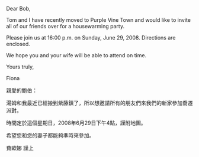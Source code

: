Dear Bob,

Tom and I have recently moved to Purple Vine Town and would like to
invite all of our friends over for a housewarming party.

Please join us at 16:00 p.m. on Sunday, June 29, 2008. Directions are
enclosed.

We hope you and your wife will be able to attend on time.

Yours truly,

Fiona

親愛的鮑伯：

湯姆和我最近已經搬到紫藤鎮了，所以想邀請所有的朋友們來我們的新家參加喬遷派對。

時間定於這個星期日，2008年6月29日下午4點，謹附地圖。

希望您和您的妻子都能夠準時來參加。

費歐娜 謹上
